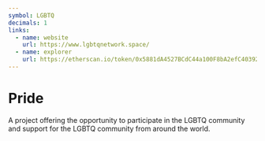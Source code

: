 ```yaml
---
symbol: LGBTQ
decimals: 1
links:
  - name: website
    url: https://www.lgbtqnetwork.space/
  - name: explorer
    url: https://etherscan.io/token/0x5881dA4527BCdC44a100F8bA2efC4039243D2C07
---
```


# Pride

A project offering the opportunity to participate in the LGBTQ community and support for the LGBTQ community from around the world.
